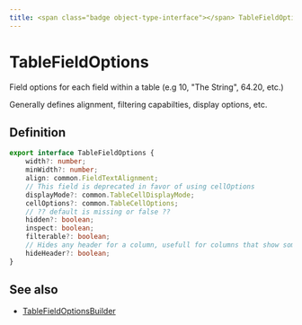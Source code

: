 ```yaml
---
title: <span class="badge object-type-interface"></span> TableFieldOptions
---
```

# <span class="badge object-type-interface"></span> TableFieldOptions

Field options for each field within a table (e.g 10, "The String", 64.20, etc.)

Generally defines alignment, filtering capabilties, display options, etc.

## Definition

```typescript
export interface TableFieldOptions {
	width?: number;
	minWidth?: number;
	align: common.FieldTextAlignment;
	// This field is deprecated in favor of using cellOptions
	displayMode?: common.TableCellDisplayMode;
	cellOptions?: common.TableCellOptions;
	// ?? default is missing or false ??
	hidden?: boolean;
	inspect: boolean;
	filterable?: boolean;
	// Hides any header for a column, usefull for columns that show some static content or buttons.
	hideHeader?: boolean;
}

```
## See also

 * <span class="badge builder"></span> [TableFieldOptionsBuilder](./builder-TableFieldOptionsBuilder.md)
